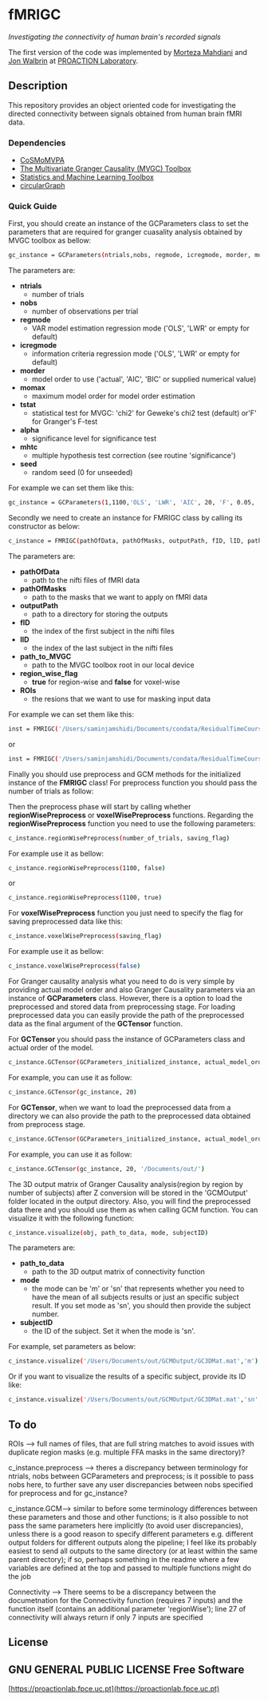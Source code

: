 # fMRIGC
_Investigating the connectivity of human brain's recorded signals_

The first version of the code was implemented by [Morteza Mahdiani](https://morteza-mahdiani.github.io/) and [Jon Walbrin](https://orcid.org/0000-0001-9740-4471) at [PROACTION Laboratory](https://proactionlab.fpce.uc.pt/).

## Description
This repository provides an object oriented code for investigating the directed connectivity between signals obtained from human brain fMRI data.

### Dependencies
* [CoSMoMVPA](https://cosmomvpa.org/)
* [The Multivariate Granger Causality (MVGC) Toolbox
](https://www.mathworks.com/matlabcentral/fileexchange/78727-the-multivariate-granger-causality-mvgc-toolbox)
* [Statistics and Machine Learning Toolbox
](https://www.mathworks.com/products/statistics.html)
* [circularGraph](https://www.mathworks.com/matlabcentral/fileexchange/48576-circulargraph/)


### Quick Guide
First, you should create an instance of the GCParameters class to set the parameters that are required for granger cuasality analysis obtained by MVGC toolbox as bellow:

```bash
gc_instance = GCParameters(ntrials,nobs, regmode, icregmode, morder, momax, tstat, alpha, mhtc, seed);
```

The parameters are:

- **ntrials**
	- number of trials
- **nobs**
	- number of observations per trial
- **regmode**
	- VAR model estimation regression mode ('OLS', 'LWR' or empty for default)
- **icregmode**
	-	information criteria regression mode ('OLS', 'LWR' or empty for default)
- **morder**
	- model order to use ('actual', 'AIC', 'BIC' or supplied numerical value)
- **momax**
	- maximum model order for model order estimation
- **tstat**
	- statistical test for MVGC:  'chi2' for Geweke's chi2 test (default) or'F' for Granger's F-test
- **alpha**
 	- significance level for significance test
- **mhtc**
	- multiple hypothesis test correction (see routine 'significance')
- **seed**
	- random seed (0 for unseeded)

For example we can set them like this:

```bash
gc_instance = GCParameters(1,1100,'OLS', 'LWR', 'AIC', 20, 'F', 0.05, 'FDR', 0)
```

Secondly we need to create an instance for FMRIGC class by calling its constructor as below:

```bash
c_instance = FMRIGC(pathOfData, pathOfMasks, outputPath, fID, lID, path_to_MVGC, region_wise_flag, ROIs)
```

The parameters are:

- **pathOfData**
	- path to the nifti files of fMRI data
- **pathOfMasks**
	- path to the masks that we want to apply on fMRI data
- **outputPath**
	- path to a directory for storing the outputs
- **fID** 
	- the index of the first subject in the nifti files
- **lID**
	- the index of the last subject in the nifti files
- **path_to_MVGC**
	- path to the MVGC toolbox root in our local device
- **region_wise_flag**
	- **true** for region-wise and **false** for voxel-wise
- **ROIs**
	- the resions that we want to use for masking input data

For example we can set them like this:

```bash
inst = FMRIGC('/Users/saminjamshidi/Documents/condata/ResidualTimeCourse_THBFP_FIR','/Users/saminjamshidi/Documents/condata/SubjReg_SearchSpaces_GM_ASMasked','/Users/saminjamshidi/Documents/condata/out', 8,9,'/Users/saminjamshidi/Library/Application Support/MathWorks/MATLAB Add-Ons/Collections/The Multivariate Granger Causality (MVGC) Toolbox')
```

or 

```bash
inst = FMRIGC('/Users/saminjamshidi/Documents/condata/ResidualTimeCourse_THBFP_FIR','/Users/saminjamshidi/Documents/condata/SubjReg_SearchSpaces_GM_ASMasked','/Users/saminjamshidi/Documents/condata/out', 8,9,'/Users/saminjamshidi/Library/Application Support/MathWorks/MATLAB Add-Ons/Collections/The Multivariate Granger Causality (MVGC) Toolbox', true, {'rOFA','rFFA','rSTSF'})
```

Finally you should use preprocess and GCM methods for the initialized instance of the **FMRIGC** class! For preprocess function you should pass the number of trials as follow:

Then the preprocess phase will start by calling whether **regionWisePreprocess** or **voxelWisePreprocess** functions. Regarding the **regionWisePreprocess** function you need to use the following parameters:

```bash
c_instance.regionWisePreprocess(number_of_trials, saving_flag)
```

For example use it as bellow:

```bash
c_instance.regionWisePreprocess(1100, false)
```

or

```bash
c_instance.regionWisePreprocess(1100, true)
```

For **voxelWisePreprocess** function you just need to specify the flag for saving preprocessed data like this:

```bash
c_instance.voxelWisePreprocess(saving_flag)
```

For example use it as bellow:

```bash
c_instance.voxelWisePreprocess(false)
```

For Granger causality analysis what you need to do is very simple by providing actual model order and also Granger Causality parameters via an instance of **GCParameters** class. However, there is a option to load the preprocessed and stored data from preprocessing stage. For loading preprocessed data you can easily provide the path of the preprocessed data as the final argument of the **GCTensor** function. 

For **GCTensor** you should pass the instance of GCParameters class and actual order of the model.

```bash
c_instance.GCTensor(GCParameters_initialized_instance, actual_model_order)
```

 For example, you can use it as follow:

```bash
c_instance.GCTensor(gc_instance, 20)
```

For **GCTensor**, when we want to load the preprocessed data from a directory we can also provide the path to the preprocessed data obtained from preprocess stage.

```bash
c_instance.GCTensor(GCParameters_initialized_instance, actual_model_order, path_of_the_preprocessed_data)
```

 For example, you can use it as follow:

```bash
c_instance.GCTensor(gc_instance, 20, '/Documents/out/')
```

The 3D output matrix of Granger Causality analysis(region by region by number of subjects) after Z conversion will be stored in the 'GCMOutput' folder located in the output directory. Also, you will find the preprocessed data there and you should use them as when calling GCM function. You can visualize it with the following function:

```bash
c_instance.visualize(obj, path_to_data, mode, subjectID)
```

The parameters are:

- **path_to_data**
	- path to the 3D output matrix of connectivity function
- **mode**
	- the mode can be 'm' or 'sn' that represents whether you need to have the mean of all subjects results or just an specific subject result. If you set mode as 'sn', you should then provide the subject number. 
- **subjectID**
	- the ID of the subject. Set it when the mode is 'sn'.

For example, set parameters as below:

```bash
c_instance.visualize('/Users/Documents/out/GCMOutput/GC3DMat.mat','m') 
```

Or if you want to visualize the results of a specific subject, provide its ID like:

```bash
c_instance.visualize('/Users/Documents/out/GCMOutput/GC3DMat.mat','sn', 2) 
```

## To do

ROIs --> full names of files, that are full string matches to avoid issues with duplicate region masks (e.g. multiple FFA masks in the same directory)?

c_instance.preprocess --> theres a discrepancy between terminology for ntrials, nobs between GCParameters and preprocess; is it possible to pass nobs here, to further save any user discrepancies between nobs specified for preprocess and for gc_instance?

c_instance.GCM--> similar to before some terminology differences between these parameters and those and other functions; is it also possible to not pass the same parameters here implicitly (to avoid user discrepancies), unless there is a good reason to specify different parameters e.g. different output folders for different outputs along the pipeline; I feel like its probably easiest to send all outputs to the same directory (or at least within the same parent directory); if so, perhaps something in the readme where a few variables are defined at the top and passed to multiple functions might do the job

Connectivity --> There seems to be a discrepancy between the documetnation for the Connectivity function (requires 7 inputs) and the function itself (contains an additional parameter 'regionWise'); line 27 of connectivity will always return if only 7 inputs are specified

## License

GNU GENERAL PUBLIC LICENSE
**Free Software**
-------

[https://proactionlab.fpce.uc.pt](https://proactionlab.fpce.uc.pt)
